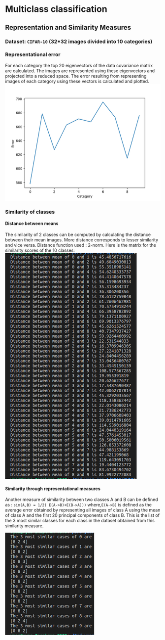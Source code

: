  # Multiclass classification
## Representation and Similarity Measures 

### Dataset: `CIFAR-10` (32*32 images divided into 10 categories)


### Representational error
For each category the top 20 eigenvectors of the data covariance matrix are calculated. The images are represented using these eigenvectors and projected into a reduced space. 
The error resulting from representing images of each category using these vectors is calculated and plotted.
![](./error.png)

### Similarity of classes

#### Distance between means
The similarity of 2 classes can be computed by calculating the distance between their mean images.
More distance corresponds to lesser similarity and vice versa. Distance function used : 2-norm.
Here is the matrix for the similarity scores of the 10 classes:
![](./mean.png)

#### Similarity through representational measures
Another measure of similarity between two classes A and B can be defined as :
`sim(A,B) = 1/2( E(A->B)+E(B->A)))`
where,`E(A->B)` is defined as the average error obtained by representing all images of class A using the mean of class A and the first 20 principal components of class B.
This is the list of the 3 most similar classes for each class in the dataset obtained from this similarity measure. 

![](./3similar.png)